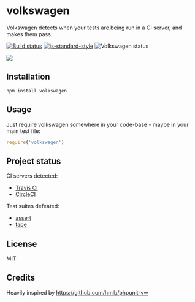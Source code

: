 # volkswagen

Volkswagen detects when your tests are being run in a CI server, and
makes them pass.

[![Build status](https://travis-ci.org/auchenberg/volkswagen.svg?branch=master)](https://travis-ci.org/auchenberg/volkswagen)
[![js-standard-style](https://img.shields.io/badge/code%20style-standard-brightgreen.svg?style=flat)](https://github.com/feross/standard)
![Volkswagen status](https://auchenberg.github.io/volkswagen/volkswargen_ci.svg)

![](https://auchenberg.github.io/volkswagen/illustration.gif)

## Installation

```
npm install volkswagen
```

## Usage

Just require volkswagen somewhere in your code-base - maybe in your main
test file:

```js
require('volkswagen')
```

## Project status

CI servers detected:

- [Travis CI](http://travis-ci.org)
- [CircleCI](http://circleci.com)

Test suites defeated:

- [assert](https://nodejs.org/api/assert.html)
- [tape](https://github.com/substack/tape)

## License

MIT

## Credits
Heavily inspired by https://github.com/hmlb/phpunit-vw
